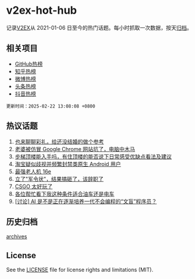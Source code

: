 # v2ex-hot-hub

 记录[V2EX](https://www.v2ex.com/)从 2021-01-06 日至今的热门话题。每小时抓取一次数据，按天[归档](archives)。
 
 ## 相关项目

- [GitHub热榜](https://github.com/snaildev/github-hot-hub)
- [知乎热榜](https://github.com/snaildev/zhihu-hot-hub)
- [微博热榜](https://github.com/snaildev/weibo-hot-hub)
- [头条热榜](https://github.com/snaildev/toutiao-hot-hub)
- [抖音热榜](https://github.com/snaildev/douyin-hot-hub)


 `更新时间：2025-02-22 13:08:08 +0800`

## 热议话题

1. [也来聊聊彩礼，给还没结婚的做个参考](https://www.v2ex.com/t/1113292)
1. [老婆被仿冒 Google Chrome 网站坑了，电脑中木马](https://www.v2ex.com/t/1113249)
1. [步梯顶楼能入手吗，有住顶楼的能否说下日常感受优缺点看法及建议](https://www.v2ex.com/t/1113244)
1. [淘宝疑似歧视并频繁封禁类原生 Android 用户](https://www.v2ex.com/t/1113414)
1. [最强老人机 16e](https://www.v2ex.com/t/1113223)
1. [立了"军令状"，结果搞砸了，该辞职了](https://www.v2ex.com/t/1113288)
1. [CSGO 太好玩了](https://www.v2ex.com/t/1113217)
1. [各位帮忙看下我这种条件适合油车还是电车](https://www.v2ex.com/t/1113286)
1. [[讨论] AI 是不是正在逐渐培养一代不会编程的“文盲”程序员？](https://www.v2ex.com/t/1113278)

## 历史归档

[archives](archives)

## License

See the [LICENSE](LICENSE) file for license rights and limitations (MIT).
